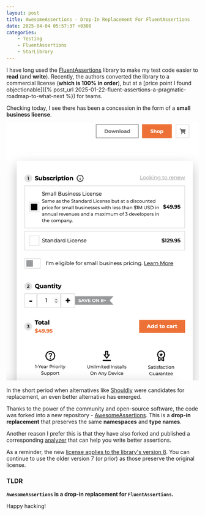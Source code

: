 ```yaml
---
layout: post
title: AwesomeAssertions - Drop-In Replacement For FluentAssertions
date: 2025-04-04 05:57:37 +0300
categories:
    - Testing
    - FluentAssertions
    - StarLibrary
---
```


I have long used the [FluentAssertions](https://fluentassertions.com/) library to make my test code easier to **read** (and **write**). Recently, the authors converted the library to a commercial license (**which is 100% in order**), but at a [price point I found objectionable]({% post_url 2025-01-22-fluent-assertions-a-pragmatic-roadmap-to-what-next %}) for teams.

Checking today, I see there has been a concession in the form of a **small business license**.

![XceedSmallBusiness](../images/2025/04/XceedSmallBusiness.png)

In the short period when alternatives like [Shouldly](https://docs.shouldly.org) were candidates for replacement, an even better alternative has emerged.

Thanks to the power of the community and open-source software, the code was forked into a new repository - [AwesomeAssertions](https://awesomeassertions.org). This is a **drop-in replacement** that preserves the same **namespaces** and **type names**.

Another reason I prefer this is that they have also forked and published a corresponding [analyzer](https://github.com/AwesomeAssertions/AwesomeAssertions.analyzers) that can help you write better assertions.

As a reminder, the new [license applies to the library's version 8](https://xceed.com/fluent-assertions-faq/). You can continue to use the older version 7 (or prior) as those preserve the original license.

### TLDR

**`AwesomeAssertions` is a drop-in replacement for `FluentAssertions`.**

Happy hacking!
